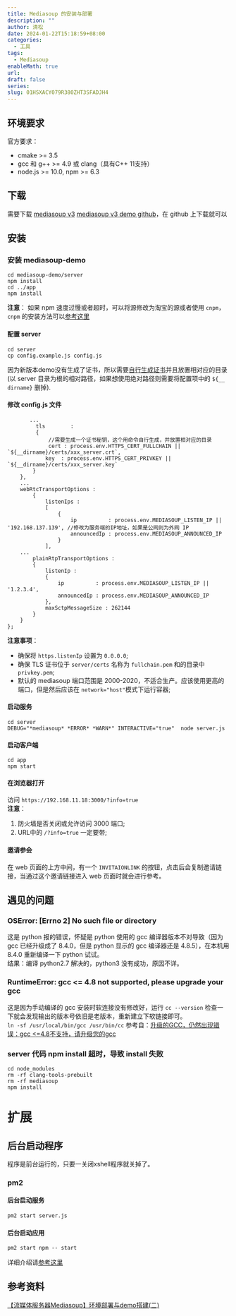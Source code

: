 ```yaml
---
title: Mediasoup 的安装与部署
description: ""
author: 清松
date: 2024-01-22T15:18:59+08:00
categories:
  - 工具
tags:
  - Mediasoup
enableMath: true
url: 
draft: false
series: 
slug: 01HSXACY079R380ZHT3SFADJH4
---
```

## 环境要求
官方要求：
* cmake \>= 3.5
* gcc 和 g++ \>= 4.9 或 clang（具有C++ 11支持）
* node.js \>= 10.0, npm \>= 6.3

## 下载
需要下载 [mediasoup v3](https://github.com/versatica/mediasoup)
[mediasoup v3 demo github](https://github.com/versatica/mediasoup-demo)，在 github 上下载就可以  

## 安装
### 安装 mediasoup-demo
``` shell
cd mediasoup-demo/server
npm install
cd ../app
npm install
```
**注意**： 如果 npm 速度过慢或者超时，可以将源修改为淘宝的源或者使用 `cnpm`，`cnpm` 的安装方法可以[参考这里](https://www.jianshu.com/p/115594f64b41)  

#### 配置 server
```
cd server
cp config.example.js config.js
```
因为新版本demo没有生成了证书，所以需要[自行生成证书](/技术/使用openssl自签证书)并且放置相对应的目录(以 server 目录为根的相对路径，如果想使用绝对路径则需要将配置项中的 `${__ dirname}` 删掉).  

#### 修改 config.js 文件
```
       ...
         tls        :
         {
             //需要生成一个证书秘钥，这个用命令自行生成，并放置相对应的目录
             cert : process.env.HTTPS_CERT_FULLCHAIN || `${__dirname}/certs/xxx_server.crt`,
            key  : process.env.HTTPS_CERT_PRIVKEY || `${__dirname}/certs/xxx_server.key`
        }
    },
    ...
    webRtcTransportOptions :
        {
            listenIps :
            [
                {
                    ip          : process.env.MEDIASOUP_LISTEN_IP || '192.168.137.139', //修改为服务端的IP地址，如果是公网则为外网 IP
                    announcedIp : process.env.MEDIASOUP_ANNOUNCED_IP
                }   
            ],
    ...
        plainRtpTransportOptions :
        {
            listenIp :
            {
                ip          : process.env.MEDIASOUP_LISTEN_IP || '1.2.3.4',
                announcedIp : process.env.MEDIASOUP_ANNOUNCED_IP
            },
            maxSctpMessageSize : 262144
        }
    }
};
```
**注意事项**：  
- 确保将 `https.listenIp` 设置为 `0.0.0.0`;  
- 确保 TLS 证书位于 `server/certs` 名称为 `fullchain.pem` 和的目录中 `privkey.pem`;  
- 默认的 mediasoup 端口范围是 2000-2020，不适合生产。应该使用更高的端口，但是然后应该在 `network="host"`模式下运行容器;  

#### 启动服务
```
cd server
DEBUG="*mediasoup* *ERROR* *WARN*" INTERACTIVE="true"  node server.js
```

#### 启动客户端
```
cd app
npm start
```

#### 在浏览器打开
访问 `https://192.168.11.18:3000/?info=true`  
**注意**：
1. 防火墙是否关闭或允许访问 3000 端口;  
2. URL中的 `/?info=true` 一定要带;  

#### 邀请参会
在 web 页面的上方中间，有一个 `INVITAIONLINK` 的按钮，点击后会复制邀请链接，当通过这个邀请链接进入 web 页面时就会进行参考。  

## 遇见的问题
### OSError: \[Errno 2\] No such file or directory
这是 python 报的错误，怀疑是 python 使用的 gcc 编译器版本不对导致（因为 gcc 已经升级成了 8.4.0，但是 python 显示的 gcc 编译器还是 4.8.5），在本机用 8.4.0 重新编译一下 python 试试。  
结果：编译 python2.7 解决的，python3 没有成功，原因不详。  

### RuntimeError: gcc \<= 4.8 not supported, please upgrade your gcc
这是因为手动编译的 gcc 安装时软连接没有修改好，运行 `cc --version` 检查一下就会发现输出的版本号依旧是老版本，重新建立下软链接即可。  
`ln -sf /usr/local/bin/gcc /usr/bin/cc` 参考自：[升级的GCC，仍然出现错误：gcc \<=4.8不支持，请升级您的gcc](https://mediasoup.discourse.group/t/upgraded-gcc-still-getting-error-gcc-4-8-not-supported-please-upgrade-your-gcc/76)  

### server 代码 npm install 超时，导致 install 失败
```
cd node_modules
rm -rf clang-tools-prebuilt
rm -rf mediasoup
npm install
```

# 扩展
## 后台启动程序
程序是前台运行的，只要一关闭xshell程序就关掉了。

### pm2
#### 后台启动服务
```cmd
pm2 start server.js
```

#### 后台启动应用
```cmd
pm2 start npm -- start
```
详细介绍请[参考这里](https://blog.csdn.net/pintu274111451/article/details/81843623)

## 参考资料
[【流媒体服务器Mediasoup】环境部署与demo搭建(二)](https://blog.csdn.net/gjy_it/article/details/104423353)    
